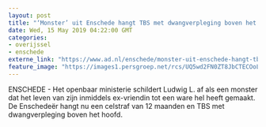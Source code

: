 ```yaml
---
layout: post
title: "‘Monster’ uit Enschede hangt TBS met dwangverpleging boven het hoofd"
date: Wed, 15 May 2019 04:22:00 GMT
categories: 
- overijssel 
- enschede 
externe_link: "https://www.ad.nl/enschede/monster-uit-enschede-hangt-tbs-met-dwangverpleging-boven-het-hoofd~aaec8e3a/"
feature_image: "https://images1.persgroep.net/rcs/UQ5wd2FN0ZT8JbCTECOoLCPvYOY/diocontent/136892289/_fitwidth/400/?appId=21791a8992982cd8da851550a453bd7f&quality=0.7"
---
```


ENSCHEDE - Het openbaar ministerie schildert Ludwig L. af als een monster dat het leven van zijn inmiddels ex-vriendin tot een ware hel heeft gemaakt. De Enschedeër hangt nu een celstraf van 12 maanden en TBS met dwangverpleging boven het hoofd.
